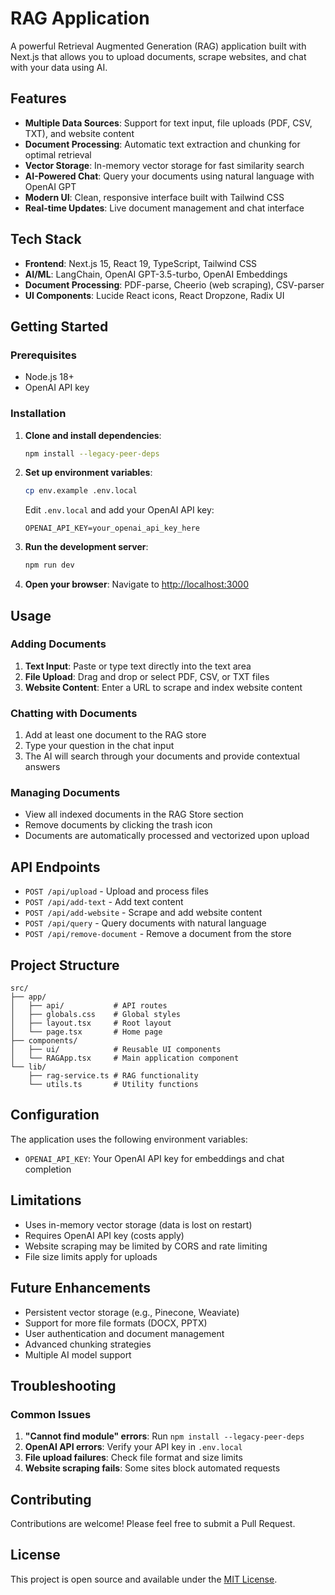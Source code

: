 # RAG Application

A powerful Retrieval Augmented Generation (RAG) application built with Next.js that allows you to upload documents, scrape websites, and chat with your data using AI.

## Features

- **Multiple Data Sources**: Support for text input, file uploads (PDF, CSV, TXT), and website content
- **Document Processing**: Automatic text extraction and chunking for optimal retrieval
- **Vector Storage**: In-memory vector storage for fast similarity search
- **AI-Powered Chat**: Query your documents using natural language with OpenAI GPT
- **Modern UI**: Clean, responsive interface built with Tailwind CSS
- **Real-time Updates**: Live document management and chat interface

## Tech Stack

- **Frontend**: Next.js 15, React 19, TypeScript, Tailwind CSS
- **AI/ML**: LangChain, OpenAI GPT-3.5-turbo, OpenAI Embeddings
- **Document Processing**: PDF-parse, Cheerio (web scraping), CSV-parser
- **UI Components**: Lucide React icons, React Dropzone, Radix UI

## Getting Started

### Prerequisites

- Node.js 18+ 
- OpenAI API key

### Installation

1. **Clone and install dependencies**:
   ```bash
   npm install --legacy-peer-deps
   ```

2. **Set up environment variables**:
   ```bash
   cp env.example .env.local
   ```
   
   Edit `.env.local` and add your OpenAI API key:
   ```env
   OPENAI_API_KEY=your_openai_api_key_here
   ```

3. **Run the development server**:
   ```bash
   npm run dev
   ```

4. **Open your browser**:
   Navigate to [http://localhost:3000](http://localhost:3000)

## Usage

### Adding Documents

1. **Text Input**: Paste or type text directly into the text area
2. **File Upload**: Drag and drop or select PDF, CSV, or TXT files
3. **Website Content**: Enter a URL to scrape and index website content

### Chatting with Documents

1. Add at least one document to the RAG store
2. Type your question in the chat input
3. The AI will search through your documents and provide contextual answers

### Managing Documents

- View all indexed documents in the RAG Store section
- Remove documents by clicking the trash icon
- Documents are automatically processed and vectorized upon upload

## API Endpoints

- `POST /api/upload` - Upload and process files
- `POST /api/add-text` - Add text content
- `POST /api/add-website` - Scrape and add website content
- `POST /api/query` - Query documents with natural language
- `POST /api/remove-document` - Remove a document from the store

## Project Structure

```
src/
├── app/
│   ├── api/           # API routes
│   ├── globals.css    # Global styles
│   ├── layout.tsx     # Root layout
│   └── page.tsx       # Home page
├── components/
│   ├── ui/            # Reusable UI components
│   └── RAGApp.tsx     # Main application component
└── lib/
    ├── rag-service.ts # RAG functionality
    └── utils.ts       # Utility functions
```

## Configuration

The application uses the following environment variables:

- `OPENAI_API_KEY`: Your OpenAI API key for embeddings and chat completion

## Limitations

- Uses in-memory vector storage (data is lost on restart)
- Requires OpenAI API key (costs apply)
- Website scraping may be limited by CORS and rate limiting
- File size limits apply for uploads

## Future Enhancements

- Persistent vector storage (e.g., Pinecone, Weaviate)
- Support for more file formats (DOCX, PPTX)
- User authentication and document management
- Advanced chunking strategies
- Multiple AI model support

## Troubleshooting

### Common Issues

1. **"Cannot find module" errors**: Run `npm install --legacy-peer-deps`
2. **OpenAI API errors**: Verify your API key in `.env.local`
3. **File upload failures**: Check file format and size limits
4. **Website scraping fails**: Some sites block automated requests

## Contributing

Contributions are welcome! Please feel free to submit a Pull Request.

## License

This project is open source and available under the [MIT License](LICENSE).
